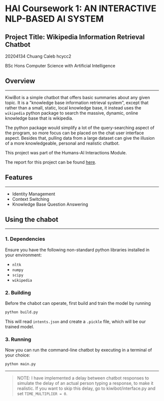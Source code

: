 # HAI Coursework 1: AN INTERACTIVE NLP-BASED AI SYSTEM

## Project Title: Wikipedia Information Retrieval Chatbot

20204134 Chuang Caleb hcycc2

BSc Hons Computer Science with Artificial Intelligence

## Overview

---

KiwiBot is a simple chatbot that offers basic summaries about any given topic. It is a "knowledge base information retrieval system", except that rather than a small, static, local knowledge base, it instead uses the `wikipedia` python package to search the massive, dynamic, online knowledge base that is wikipedia.

The python package would simplify a lot of the query-searching aspect of the program, so more focus can be placed on the chat user interface aspect. Besides that, pulling data from a large dataset can give the illusion of a more knowledgeable, personal and realistic chatbot.

This project was part of the Humans-AI Interactions Module.

The report for this project can be found [here](https://docs.google.com/document/d/1E2wGUxfbE8L4w1zS6fW0pPOgOymix8UhWyN-zHXxaaQ/edit?usp=sharing).

## Features

---

- Identity Management
- Context Switching
- Knowledge Base Question Answering

## Using the chabot

---

### 1. Dependencies

Ensure you have the following non-standard python libraries installed in your environment:

- `nltk`
- `numpy`
- `scipy`
- `wikipedia`

### 2. Building

Before the chabot can operate, first build and train the model by running

```python
python build.py
```

This will read `intents.json` and create a `.pickle` file, which will be our trained model.

### 3. Running

Now you can run the command-line chatbot by executing in a terminal of your choice:

```python
python main.py
```

---

> NOTE: I have implemented a delay between chatbot responses to simulate the delay of an actual person typing a response, to make it realistic. If you want to skip this delay, go to kiwibot/interface.py and set `TIME_MULTIPLIER = 0`.
